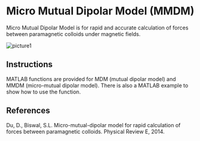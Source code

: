 # Micro Mutual Dipolar Model (MMDM)

Micro Mutual Dipolar Model is for rapid and accurate calculation of forces between paramagnetic colloids under magnetic fields. 

![picture1](https://user-images.githubusercontent.com/15344717/34659262-4ea33720-f3fc-11e7-8001-8d42f38be4e4.jpg)

## Instructions

MATLAB functions are provided for MDM (mutual dipolar model) and MMDM (micro-mutual dipolar model). There is also a MATLAB example to show how to use the function.

## References
Du, D., Biswal, S.L. Micro-mutual-dipolar model for rapid calculation of forces between paramagnetic colloids. Physical Review E, 2014.
